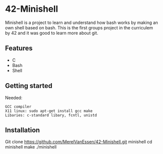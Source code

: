 # 42-Minishell

Minishell is a project to learn and understand how bash works by making an own shell based on bash.
This is the first groups project in the curriculem by 42 and it was good to learn more about git.

## Features
- C
- Bash
- Shell

## Getting started
Needed:

    GCC compiler
    X11 linux: sudo apt-get install gcc make
    Libaries: c-standard libary, fcntl, unistd

## Installation
Git clone https://github.com/MerelVanEssen/42-Minishell.git minishell
cd minishell
make
./minishell